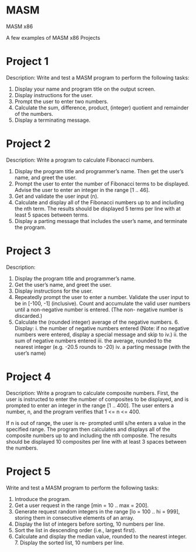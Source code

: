 # MASM
MASM x86

A few examples of MASM x86 Projects


# Project 1
 Description: Write and test a MASM program to perform the following tasks:

1. Display your name and program title on the output screen.
2. Display instructions for the user.
3. Prompt the user to enter two numbers.
4. Calculate the sum, difference, product, (integer) quotient and remainder of the numbers.
5. Display a terminating message.

# Project 2
Description: Write a program to calculate Fibonacci numbers.
1. Display the program title and programmer’s name. Then get the user’s name, and greet the user.
2. Prompt the user to enter the number of Fibonacci terms to be displayed. Advise the user to enter an integer in the range [1 .. 46].
3. Get and validate the user input (n).
4. Calculate and display all of the Fibonacci numbers up to and including the nth term. The results should be displayed 5 terms per line with at least 5 spaces between terms.
5. Display a parting message that includes the user’s name, and terminate the program.

# Project 3
 Description:
1. Display the program title and programmer’s name.
2. Get the user’s name, and greet the user.
3. Display instructions for the user.
4. Repeatedly prompt the user to enter a number. Validate the user input to be in [-100, -1] (inclusive).
		Count and accumulate the valid user numbers until a non-negative number is entered. (The non-
		negative number is discarded.)
5. Calculate the (rounded integer) average of the negative numbers. 6. Display:
	i. the number of negative numbers entered (Note: if no negative numbers were entered, display a special message and skip to iv.)
	ii. the sum of negative numbers entered
	iii. the average, rounded to the nearest integer (e.g. -20.5 rounds to -20)
	iv. a parting message (with the user’s name)

# Project 4
 Description:
 Write a program to calculate composite numbers. First, the user is instructed to enter the number of composites to be displayed, and is prompted to enter an integer in the range [1 .. 400]. The user enters a number, n, and the program verifies that 1 <= n <= 400.

 If n is out of range, the user is re- prompted until s/he enters a value in the specified range. The program then calculates and displays all of the composite numbers up to and including the nth composite. The results should be displayed 10 composites per line with at least 3 spaces between the numbers.

# Project 5
 Write and test a MASM program to perform the following tasks:
 1. Introduce the program.
 2. Get a user request in the range [min = 10 .. max = 200].
 3. Generate request random integers in the range [lo = 100 .. hi = 999], storing them in consecutive elements
 of an array.
 4. Display the list of integers before sorting, 10 numbers per line.
 5. Sort the list in descending order (i.e., largest first).
 6. Calculate and display the median value, rounded to the nearest integer. 7. Display the sorted list, 10 numbers per line.
